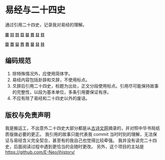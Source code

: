 # 易经与二十四史
通过引用二十四史，记录我对易经的理解。

[䷀](01乾.md) [䷁](02坤.md) [䷂](03屯.md) [䷃](04蒙.md) [䷄](05需.md) [䷅](06讼.md) [䷆](07师.md) [䷇](08比.md)

[䷈](09小畜.md) [䷉](10履.md) [䷊](11泰.md) [䷋](12否.md) [䷌](13同人.md) [䷍](14大有.md) [䷎](15谦.md) [䷏](16豫.md)

## 编码规范
1. 除特殊情况外，应使用简体字。
1. 易经内容包括卦辞和爻辞，不使用标点。
1. 爻辞后引用二十四史，标题为出处，正文分段使用标点。引用尽可能保持故事的完整性，以段为基本单位，多条引用要保证有序。
1. 不应有除了易经和二十四史以外的废话。

## 版权与免责声明
我是搬运工，不出意外二十四史大部分都是从[古诗文网](https://www.gushiwen.org/)摘录的，并对照中华书局纸质版做必要的更正。
我引用的故事只能代表我 commit 当时时刻的理解，无法保证与易经含义完全契合，甚至有的我自己也觉得比较牵强。
我并没有读完二十四史，后面阅读过程中遇到更恰当的会随时更改。
另外，这个项目的主站是 https://github.com/E-Neo/ihistory/
